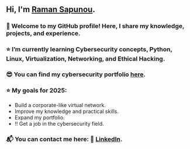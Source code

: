 ## Hi, I'm [Raman Sapunou](https://github.com/sapan322).

### 👋 Welcome to my GitHub profile! Here, I share my knowledge, projects, and experience.
### ⭐ I’m currently learning Cybersecurity concepts, Python, Linux, Virtualization, Networking, and Ethical Hacking.
### 😎 You can find my cybersecurity portfolio [here](https://github.com/sapan322/Cybersecurity-Portfolio).
### ⭐ My goals for 2025: 
  - Build a corporate-like virtual network.
  - Improve my knowledge and practical skills.
  - Expand my portfolio.
  - ‼️ Get a job in the cybersecurity field.

### 📬 You can contact me here: 🔗 [LinkedIn](https://www.linkedin.com/in/raman-sapunou-753718340/).

    
